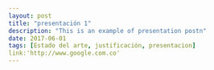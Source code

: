 ```yaml
---
layout: post
title: "presentación 1"
description: "This is an example of presentation postn"
date: 2017-06-01
tags: [Estado del arte, justificación, presentacion]
link:'http://www.google.com.co'
---
```




